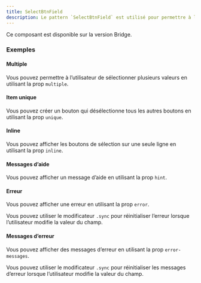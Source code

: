 ```yaml
---
title: SelectBtnField
description: Le pattern `SelectBtnField` est utilisé pour permettre à l’utilisateur de sélectionner une valeur dans une liste.
---
```


<doc-alert-bridge class="mb-8">

Ce composant est disponible sur la version Bridge.

</doc-alert-bridge>

<doc-tabs>

<doc-tab-item label="Utilisation">

<doc-example file="select-btn-field/usage"></doc-example>

### Exemples

#### Multiple

Vous pouvez permettre à l’utilisateur de sélectionner plusieurs valeurs en utilisant la prop `multiple`.

<doc-example file="select-btn-field/multiple"></doc-example>

#### Item unique

Vous pouvez créer un bouton qui désélectionne tous les autres boutons en utilisant la prop `unique`.

<doc-example file="select-btn-field/unique"></doc-example>

#### Inline

Vous pouvez afficher les boutons de sélection sur une seule ligne en utilisant la prop `inline`.

<doc-example file="select-btn-field/inline"></doc-example>

#### Messages d’aide

Vous pouvez afficher un message d’aide en utilisant la prop `hint`.

<doc-example file="select-btn-field/hint"></doc-example>

#### Erreur

Vous pouvez afficher une erreur en utilisant la prop `error`.

<doc-alert type="info">

Vous pouvez utiliser le modificateur `.sync` pour réinitialiser l’erreur lorsque l’utilisateur modifie la valeur du champ.

</doc-alert>

<doc-example file="select-btn-field/error"></doc-example>

#### Messages d’erreur

Vous pouvez afficher des messages d’erreur en utilisant la prop `error-messages`.

<doc-alert type="info">

Vous pouvez utiliser le modificateur `.sync` pour réinitialiser les messages d’erreur lorsque l’utilisateur modifie la valeur du champ.

</doc-alert>

<doc-example file="select-btn-field/error-messages"></doc-example>

</doc-tab-item>

<doc-tab-item label="API">

<doc-api name="select-btn-field"></doc-api>
</doc-tab-item>

</doc-tabs>
